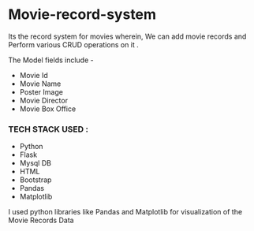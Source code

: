 # Movie-record-system
Its the record system for movies wherein,
We can add movie records and Perform various CRUD operations on it .

The Model fields include - 

  * Movie Id
  * Movie Name
  * Poster Image
  * Movie Director
  * Movie Box Office
  
  
 ### TECH STACK USED : 

* Python
* Flask
* Mysql DB
* HTML
* Bootstrap
* Pandas 
* Matplotlib

I used python libraries like Pandas and Matplotlib for visualization of the Movie Records Data

